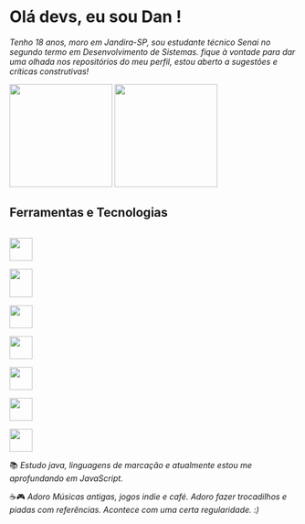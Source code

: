 # Olá devs, eu sou Dan !
*Tenho 18 anos, moro em Jandira-SP, sou estudante técnico Senai no segundo termo em Desenvolvimento de Sistemas. fique à vontade para dar uma olhada nos repositórios do meu perfil, estou aberto a sugestões e críticas construtivas!*

       
<div>

 <picture>
<source height="180em"
  srcset="https://github-readme-stats.vercel.app/api?username=D4kii&show_icons=true&text_color=FBFBF8&text_bold=true&border_color=FBFBF8&title_color=229A00&icon_color=229A00&theme=transparent"
  media="(prefers-color-scheme: dark)"
/>
<source height="180em"
  srcset="https://github-readme-stats.vercel.app/api?username=D4kii&text_bold=true&border_color=000000&title_color=229A00&icon_color=229A00&text_color=000000&show_icons=true&theme=transparent"
  media="(prefers-color-scheme: light), (prefers-color-scheme: no-preference)"
/>
<img src="https://github-readme-stats.vercel.app/api?username=D4kii&show_icons=true" />
</picture>

 <picture>
<source height="180em"
  srcset="https://github-readme-stats.vercel.app/api/top-langs/?username=D4kii&layout=compact&langs_count=7&show_icons=true&text_color=FBFBF8&text_bold=true&border_color=FBFBF8&title_color=229A00&icon_color=229A00&theme=transparent"
  media="(prefers-color-scheme: dark)"
/>
<source height="180em"
  srcset="https://github-readme-stats.vercel.app/api/top-langs/?username=D4kii&layout=compact&langs_count=7&text_bold=true&border_color=000000&title_color=229A00&icon_color=229A00&text_color=000000&show_icons=true&theme=transparent"
  media="(prefers-color-scheme: light), (prefers-color-scheme: no-preference)"
/>
<img src="https://github-readme-stats.vercel.app/api?username=D4kii&show_icons=true" />
</picture>
  
</div>
  


## Ferramentas e Tecnologias
<code> <img src="https://cdn.jsdelivr.net/gh/devicons/devicon/icons/java/java-original.svg" width="40" height="40" /> </code>
 <code> <img src="https://cdn.jsdelivr.net/gh/devicons/devicon/icons/javascript/javascript-original.svg" width="40" height="50" /> </code> <code> <img src="https://cdn.jsdelivr.net/gh/devicons/devicon/icons/css3/css3-original.svg" width="40" height="40" /> </code> <code> <img src="https://cdn.jsdelivr.net/gh/devicons/devicon/icons/html5/html5-original.svg" width="40" height="40" /> </code> <code> <img src="https://cdn.jsdelivr.net/gh/devicons/devicon/icons/git/git-original.svg" width="40" height="40" /> </code> <code> <img src="https://cdn.jsdelivr.net/gh/devicons/devicon/icons/figma/figma-original.svg" width="40" height="40" /> </code> <code> <img src="https://cdn.jsdelivr.net/gh/devicons/devicon/icons/github/github-original.svg" width="40" height="40" /> </code>

📚  *Estudo java, linguagens de marcação e atualmente estou me aprofundando em JavaScript.*

☕🎮 *Adoro Músicas antigas, jogos indie e café. Adoro fazer trocadilhos e piadas com referências. Acontece com uma certa regularidade. :)*


          
          
          
          
